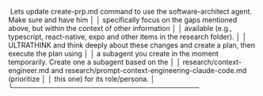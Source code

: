  Lets update create-prp.md command to use the  software-architect agent. Make sure and have him   │
│   specifically focus on the gaps mentioned above, but within the context of other information      │
│   available (e.g., typescript, react-native, expo and other items in the research folder).         │
│   ULTRATHINK and think deeply about these changes and create a plan, then execute the plan using   │
│   a subagent you create in the moment temporarily. Create one a subagent based on the              │
│   research/context-engineer.md and research/prompt-context-engineering-claude-code.md (prioritize  │
│   this one) for its role/persona.                                                                  │
╰──────────────────────────────────────